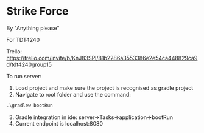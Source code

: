# Strike Force
By "Anything please"

For TDT4240

Trello: https://trello.com/invite/b/KnJ83SPl/81b2286a3553386e2e54ca448829ca9d/tdt4240group15

To run server:
1. Load project and make sure the project is recognised as gradle project
2. Navigate to root folder and use the command: 
```java
.\gradlew bootRun
```
3. Gradle integration in ide: server->Tasks->application->bootRun
4. Current endpoint is localhost:8080
